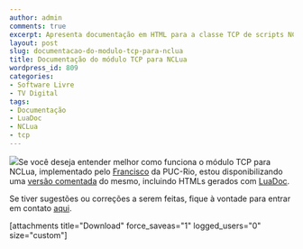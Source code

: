 ```yaml
---
author: admin
comments: true
excerpt: Apresenta documentação em HTML para a classe TCP de scripts NCLua para TV Digital, usada para realizar conexões remotas, como requisições a servidores web via HTTP.
layout: post
slug: documentacao-do-modulo-tcp-para-nclua
title: Documentação do módulo TCP para NCLua
wordpress_id: 809
categories:
- Software Livre
- TV Digital
tags:
- Documentação
- LuaDoc
- NCLua
- tcp
---
```


[![](http://manoelcampos.com/wp-content/uploads/Documents-icon1.png)](http://www.iconarchive.com/show/vista-style-icons-by-siristhius/Documents-icon.html)Se você deseja entender melhor como funciona o módulo TCP para NCLua, implementado pelo [Francisco](http://www.telemidia.puc-rio.br/~francisco/nclua/index.html) da PUC-Rio, estou disponibilizando uma [versão comentada](http://manoelcampos.com/wp-content/uploads/2010/01/tcplua-documentado.zip) do mesmo, incluindo HTMLs gerados com [LuaDoc](http://luadoc.luaforge.net).

Se tiver sugestões ou correções a serem feitas, fique à vontade para entrar em contato [aqui](http://manoelcampos.com/contato).

[attachments title="Download" force_saveas="1" logged_users="0" size="custom"]
